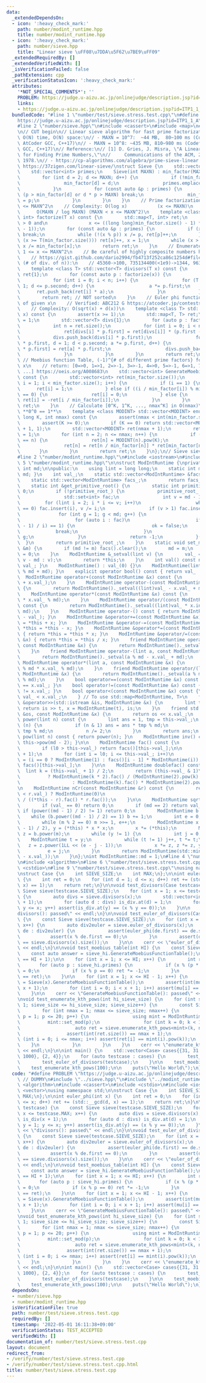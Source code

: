 ```yaml
---
data:
  _extendedDependsOn:
  - icon: ':heavy_check_mark:'
    path: number/modint_runtime.hpp
    title: number/modint_runtime.hpp
  - icon: ':heavy_check_mark:'
    path: number/sieve.hpp
    title: "Linear sieve \uFF08\u7DDA\u5F62\u7BE9\uFF09"
  _extendedRequiredBy: []
  _extendedVerifiedWith: []
  _isVerificationFailed: false
  _pathExtension: cpp
  _verificationStatusIcon: ':heavy_check_mark:'
  attributes:
    '*NOT_SPECIAL_COMMENTS*': ''
    PROBLEM: https://judge.u-aizu.ac.jp/onlinejudge/description.jsp?id=ITP1_1_A
    links:
    - https://judge.u-aizu.ac.jp/onlinejudge/description.jsp?id=ITP1_1_A
  bundledCode: "#line 1 \"number/test/sieve.stress.test.cpp\"\n#define PROBLEM \"\
    https://judge.u-aizu.ac.jp/onlinejudge/description.jsp?id=ITP1_1_A\" // DUMMY\n\
    #line 2 \"number/sieve.hpp\"\n#include <cassert>\n#include <map>\n#include <vector>\n\
    \n// CUT begin\n// Linear sieve algorithm for fast prime factorization\n// Complexity:\
    \ O(N) time, O(N) space:\n// - MAXN = 10^7:  ~44 MB,  80~100 ms (Codeforces /\
    \ AtCoder GCC, C++17)\n// - MAXN = 10^8: ~435 MB, 810~980 ms (Codeforces / AtCoder\
    \ GCC, C++17)\n// Reference:\n// [1] D. Gries, J. Misra, \"A Linear Sieve Algorithm\
    \ for Finding Prime Numbers,\"\n//     Communications of the ACM, 21(12), 999-1003,\
    \ 1978.\n// - https://cp-algorithms.com/algebra/prime-sieve-linear.html\n// -\
    \ https://37zigen.com/linear-sieve/\nstruct Sieve {\n    std::vector<int> min_factor;\n\
    \    std::vector<int> primes;\n    Sieve(int MAXN) : min_factor(MAXN + 1) {\n\
    \        for (int d = 2; d <= MAXN; d++) {\n            if (!min_factor[d]) {\n\
    \                min_factor[d] = d;\n                primes.emplace_back(d);\n\
    \            }\n            for (const auto &p : primes) {\n                if\
    \ (p > min_factor[d] or d * p > MAXN) break;\n                min_factor[d * p]\
    \ = p;\n            }\n        }\n    }\n    // Prime factorization for 1 <= x\
    \ <= MAXN^2\n    // Complexity: O(log x)           (x <= MAXN)\n    //       \
    \      O(MAXN / log MAXN) (MAXN < x <= MAXN^2)\n    template <class T> std::map<T,\
    \ int> factorize(T x) const {\n        std::map<T, int> ret;\n        assert(x\
    \ > 0 and\n               x <= ((long long)min_factor.size() - 1) * ((long long)min_factor.size()\
    \ - 1));\n        for (const auto &p : primes) {\n            if (x < T(min_factor.size()))\
    \ break;\n            while (!(x % p)) x /= p, ret[p]++;\n        }\n        if\
    \ (x >= T(min_factor.size())) ret[x]++, x = 1;\n        while (x > 1) ret[min_factor[x]]++,\
    \ x /= min_factor[x];\n        return ret;\n    }\n    // Enumerate divisors of\
    \ 1 <= x <= MAXN^2\n    // Be careful of highly composite numbers https://oeis.org/A002182/list\n\
    \    // https://gist.github.com/dario2994/fb4713f252ca86c1254d#file-list-txt (n,\
    \ (# of div. of n)):\n    // 45360->100, 735134400(<1e9)->1344, 963761198400(<1e12)->6720\n\
    \    template <class T> std::vector<T> divisors(T x) const {\n        std::vector<T>\
    \ ret{1};\n        for (const auto p : factorize(x)) {\n            int n = ret.size();\n\
    \            for (int i = 0; i < n; i++) {\n                for (T a = 1, d =\
    \ 1; d <= p.second; d++) {\n                    a *= p.first;\n              \
    \      ret.push_back(ret[i] * a);\n                }\n            }\n        }\n\
    \        return ret; // NOT sorted\n    }\n    // Euler phi functions of divisors\
    \ of given x\n    // Verified: ABC212 G https://atcoder.jp/contests/abc212/tasks/abc212_g\n\
    \    // Complexity: O(sqrt(x) + d(x))\n    template <class T> std::map<T, T> euler_of_divisors(T\
    \ x) const {\n        assert(x >= 1);\n        std::map<T, T> ret;\n        ret[1]\
    \ = 1;\n        std::vector<T> divs{1};\n        for (auto p : factorize(x)) {\n\
    \            int n = ret.size();\n            for (int i = 0; i < n; i++) {\n\
    \                ret[divs[i] * p.first] = ret[divs[i]] * (p.first - 1);\n    \
    \            divs.push_back(divs[i] * p.first);\n                for (T a = divs[i]\
    \ * p.first, d = 1; d < p.second; a *= p.first, d++) {\n                    ret[a\
    \ * p.first] = ret[a] * p.first;\n                    divs.push_back(a * p.first);\n\
    \                }\n            }\n        }\n        return ret;\n    }\n   \
    \ // Moebius function Table, (-1)^{# of different prime factors} for square-free\
    \ x\n    // return: [0=>0, 1=>1, 2=>-1, 3=>-1, 4=>0, 5=>-1, 6=>1, 7=>-1, 8=>0,\
    \ ...] https://oeis.org/A008683\n    std::vector<int> GenerateMoebiusFunctionTable()\
    \ const {\n        std::vector<int> ret(min_factor.size());\n        for (unsigned\
    \ i = 1; i < min_factor.size(); i++) {\n            if (i == 1) {\n          \
    \      ret[i] = 1;\n            } else if ((i / min_factor[i]) % min_factor[i]\
    \ == 0) {\n                ret[i] = 0;\n            } else {\n               \
    \ ret[i] = -ret[i / min_factor[i]];\n            }\n        }\n        return\
    \ ret;\n    }\n    // Calculate [0^K, 1^K, ..., nmax^K] in O(nmax)\n    // Note:\
    \ **0^0 == 1**\n    template <class MODINT> std::vector<MODINT> enumerate_kth_pows(long\
    \ long K, int nmax) const {\n        assert(nmax < int(min_factor.size()));\n\
    \        assert(K >= 0);\n        if (K == 0) return std::vector<MODINT>(nmax\
    \ + 1, 1);\n        std::vector<MODINT> ret(nmax + 1);\n        ret[0] = 0, ret[1]\
    \ = 1;\n        for (int n = 2; n <= nmax; n++) {\n            if (min_factor[n]\
    \ == n) {\n                ret[n] = MODINT(n).pow(K);\n            } else {\n\
    \                ret[n] = ret[n / min_factor[n]] * ret[min_factor[n]];\n     \
    \       }\n        }\n        return ret;\n    }\n};\n// Sieve sieve((1 << 20));\n\
    #line 2 \"number/modint_runtime.hpp\"\n#include <iostream>\n#include <set>\n#line\
    \ 5 \"number/modint_runtime.hpp\"\n\nstruct ModIntRuntime {\nprivate:\n    static\
    \ int md;\n\npublic:\n    using lint = long long;\n    static int mod() { return\
    \ md; }\n    int val_;\n    static std::vector<ModIntRuntime> &facs() {\n    \
    \    static std::vector<ModIntRuntime> facs_;\n        return facs_;\n    }\n\
    \    static int &get_primitive_root() {\n        static int primitive_root_ =\
    \ 0;\n        if (!primitive_root_) {\n            primitive_root_ = [&]() {\n\
    \                std::set<int> fac;\n                int v = md - 1;\n       \
    \         for (lint i = 2; i * i <= v; i++)\n                    while (v % i\
    \ == 0) fac.insert(i), v /= i;\n                if (v > 1) fac.insert(v);\n  \
    \              for (int g = 1; g < md; g++) {\n                    bool ok = true;\n\
    \                    for (auto i : fac)\n                        if (ModIntRuntime(g).power((md\
    \ - 1) / i) == 1) {\n                            ok = false;\n               \
    \             break;\n                        }\n                    if (ok) return\
    \ g;\n                }\n                return -1;\n            }();\n      \
    \  }\n        return primitive_root_;\n    }\n    static void set_mod(const int\
    \ &m) {\n        if (md != m) facs().clear();\n        md = m;\n        get_primitive_root()\
    \ = 0;\n    }\n    ModIntRuntime &_setval(lint v) {\n        val_ = (v >= md ?\
    \ v - md : v);\n        return *this;\n    }\n    int val() const noexcept { return\
    \ val_; }\n    ModIntRuntime() : val_(0) {}\n    ModIntRuntime(lint v) { _setval(v\
    \ % md + md); }\n    explicit operator bool() const { return val_ != 0; }\n  \
    \  ModIntRuntime operator+(const ModIntRuntime &x) const {\n        return ModIntRuntime()._setval((lint)val_\
    \ + x.val_);\n    }\n    ModIntRuntime operator-(const ModIntRuntime &x) const\
    \ {\n        return ModIntRuntime()._setval((lint)val_ - x.val_ + md);\n    }\n\
    \    ModIntRuntime operator*(const ModIntRuntime &x) const {\n        return ModIntRuntime()._setval((lint)val_\
    \ * x.val_ % md);\n    }\n    ModIntRuntime operator/(const ModIntRuntime &x)\
    \ const {\n        return ModIntRuntime()._setval((lint)val_ * x.inv().val() %\
    \ md);\n    }\n    ModIntRuntime operator-() const { return ModIntRuntime()._setval(md\
    \ - val_); }\n    ModIntRuntime &operator+=(const ModIntRuntime &x) { return *this\
    \ = *this + x; }\n    ModIntRuntime &operator-=(const ModIntRuntime &x) { return\
    \ *this = *this - x; }\n    ModIntRuntime &operator*=(const ModIntRuntime &x)\
    \ { return *this = *this * x; }\n    ModIntRuntime &operator/=(const ModIntRuntime\
    \ &x) { return *this = *this / x; }\n    friend ModIntRuntime operator+(lint a,\
    \ const ModIntRuntime &x) {\n        return ModIntRuntime()._setval(a % md + x.val_);\n\
    \    }\n    friend ModIntRuntime operator-(lint a, const ModIntRuntime &x) {\n\
    \        return ModIntRuntime()._setval(a % md - x.val_ + md);\n    }\n    friend\
    \ ModIntRuntime operator*(lint a, const ModIntRuntime &x) {\n        return ModIntRuntime()._setval(a\
    \ % md * x.val_ % md);\n    }\n    friend ModIntRuntime operator/(lint a, const\
    \ ModIntRuntime &x) {\n        return ModIntRuntime()._setval(a % md * x.inv().val()\
    \ % md);\n    }\n    bool operator==(const ModIntRuntime &x) const { return val_\
    \ == x.val_; }\n    bool operator!=(const ModIntRuntime &x) const { return val_\
    \ != x.val_; }\n    bool operator<(const ModIntRuntime &x) const {\n        return\
    \ val_ < x.val_;\n    } // To use std::map<ModIntRuntime, T>\n    friend std::istream\
    \ &operator>>(std::istream &is, ModIntRuntime &x) {\n        lint t;\n       \
    \ return is >> t, x = ModIntRuntime(t), is;\n    }\n    friend std::ostream &operator<<(std::ostream\
    \ &os, const ModIntRuntime &x) {\n        return os << x.val_;\n    }\n\n    lint\
    \ power(lint n) const {\n        lint ans = 1, tmp = this->val_;\n        while\
    \ (n) {\n            if (n & 1) ans = ans * tmp % md;\n            tmp = tmp *\
    \ tmp % md;\n            n /= 2;\n        }\n        return ans;\n    }\n    ModIntRuntime\
    \ pow(lint n) const { return power(n); }\n    ModIntRuntime inv() const { return\
    \ this->pow(md - 2); }\n\n    ModIntRuntime fac() const {\n        int l0 = facs().size();\n\
    \        if (l0 > this->val_) return facs()[this->val_];\n\n        facs().resize(this->val_\
    \ + 1);\n        for (int i = l0; i <= this->val_; i++)\n            facs()[i]\
    \ = (i == 0 ? ModIntRuntime(1) : facs()[i - 1] * ModIntRuntime(i));\n        return\
    \ facs()[this->val_];\n    }\n\n    ModIntRuntime doublefac() const {\n      \
    \  lint k = (this->val_ + 1) / 2;\n        return (this->val_ & 1)\n         \
    \          ? ModIntRuntime(k * 2).fac() / (ModIntRuntime(2).pow(k) * ModIntRuntime(k).fac())\n\
    \                   : ModIntRuntime(k).fac() * ModIntRuntime(2).pow(k);\n    }\n\
    \n    ModIntRuntime nCr(const ModIntRuntime &r) const {\n        return (this->val_\
    \ < r.val_) ? ModIntRuntime(0)\n                                     : this->fac()\
    \ / ((*this - r).fac() * r.fac());\n    }\n\n    ModIntRuntime sqrt() const {\n\
    \        if (val_ == 0) return 0;\n        if (md == 2) return val_;\n       \
    \ if (power((md - 1) / 2) != 1) return 0;\n        ModIntRuntime b = 1;\n    \
    \    while (b.power((md - 1) / 2) == 1) b += 1;\n        int e = 0, m = md - 1;\n\
    \        while (m % 2 == 0) m >>= 1, e++;\n        ModIntRuntime x = power((m\
    \ - 1) / 2), y = (*this) * x * x;\n        x *= (*this);\n        ModIntRuntime\
    \ z = b.power(m);\n        while (y != 1) {\n            int j = 0;\n        \
    \    ModIntRuntime t = y;\n            while (t != 1) j++, t *= t;\n         \
    \   z = z.power(1LL << (e - j - 1));\n            x *= z, z *= z, y *= z;\n  \
    \          e = j;\n        }\n        return ModIntRuntime(std::min(x.val_, md\
    \ - x.val_));\n    }\n};\nint ModIntRuntime::md = 1;\n#line 4 \"number/test/sieve.stress.test.cpp\"\
    \n#include <algorithm>\n#line 6 \"number/test/sieve.stress.test.cpp\"\n#include\
    \ <cstdio>\n#line 9 \"number/test/sieve.stress.test.cpp\"\nusing namespace std;\n\
    \nstruct Case {\n    int SIEVE_SIZE;\n    int MAX;\n};\n\nint euler_phi(int x)\
    \ {\n    int ret = 0;\n    for (int d = 1; d <= x; d++) ret += (std::__gcd(d,\
    \ x) == 1);\n    return ret;\n}\n\nvoid test_divisors(Case testcase) {\n    const\
    \ Sieve sieve(testcase.SIEVE_SIZE);\n    for (int x = 1; x <= testcase.MAX; x++)\
    \ {\n        auto divs = sieve.divisors(x);\n        std::vector<int> is_div(x\
    \ + 1);\n        for (auto d : divs) is_div.at(d) = 1;\n        for (int y = 1;\
    \ y <= x; y++) assert(is_div.at(y) == (x % y == 0));\n    }\n\n    cerr << \"\
    divisors(): passed\" << endl;\n}\n\nvoid test_euler_of_divisors(Case testcase)\
    \ {\n    const Sieve sieve(testcase.SIEVE_SIZE);\n    for (int x = 1; x <= testcase.MAX;\
    \ x++) {\n        auto div2euler = sieve.euler_of_divisors(x);\n        for (auto\
    \ de : div2euler) {\n            assert(euler_phi(de.first) == de.second);\n \
    \           assert(x % de.first == 0);\n        }\n        assert(div2euler.size()\
    \ == sieve.divisors(x).size());\n    }\n\n    cerr << \"euler_of_divisors(): passed\"\
    \ << endl;\n}\n\nvoid test_moebius_table(int HI) {\n    const Sieve sieve_hi(HI);\n\
    \    const auto answer = sieve_hi.GenerateMoebiusFunctionTable();\n    assert(int(answer.size())\
    \ == HI + 1);\n\n    for (int x = 1; x <= HI; x++) {\n        int ret = 1;\n \
    \       for (auto p : sieve_hi.primes) {\n            if (x % (p * p) == 0) ret\
    \ = 0;\n            if (x % p == 0) ret *= -1;\n        }\n        assert(answer[x]\
    \ == ret);\n    }\n\n    for (int x = 1; x <= HI - 1; x++) {\n        auto mu\
    \ = Sieve(x).GenerateMoebiusFunctionTable();\n        assert(int(mu.size()) ==\
    \ x + 1);\n        for (int i = 0; i < x + 1; i++) assert(mu[i] == answer[i]);\n\
    \    }\n\n    cerr << \"GenerateMoebiusFunctionTable(): passed\" << endl;\n}\n\
    \nvoid test_enumerate_kth_pows(int hi_sieve_size) {\n    for (int sieve_size =\
    \ 1; sieve_size <= hi_sieve_size; sieve_size++) {\n        const Sieve sieve(sieve_size);\n\
    \        for (int nmax = 1; nmax <= sieve_size; nmax++) {\n            for (int\
    \ p = 1; p <= 20; p++) {\n                using mint = ModIntRuntime;\n      \
    \          mint::set_mod(p);\n                for (int k = 0; k < 10; k++) {\n\
    \                    auto ret = sieve.enumerate_kth_pows<mint>(k, nmax);\n   \
    \                 assert(int(ret.size()) == nmax + 1);\n                    for\
    \ (int i = 0; i <= nmax; i++) assert(ret[i] == mint(i).pow(k));\n            \
    \    }\n            }\n        }\n    }\n    cerr << \"enumerate_kth_pows(): passed\"\
    \ << endl;\n}\n\nint main() {\n    std::vector<Case> cases{{31, 31 * 31}, {100,\
    \ 1000}, {2, 4}};\n    for (auto testcase : cases) {\n        test_divisors(testcase);\n\
    \        test_euler_of_divisors(testcase);\n    }\n\n    test_moebius_table(1000);\n\
    \    test_enumerate_kth_pows(100);\n\n    puts(\"Hello World\");\n}\n"
  code: "#define PROBLEM \"https://judge.u-aizu.ac.jp/onlinejudge/description.jsp?id=ITP1_1_A\"\
    \ // DUMMY\n#include \"../sieve.hpp\"\n#include \"../modint_runtime.hpp\"\n#include\
    \ <algorithm>\n#include <cassert>\n#include <cstdio>\n#include <iostream>\n#include\
    \ <vector>\nusing namespace std;\n\nstruct Case {\n    int SIEVE_SIZE;\n    int\
    \ MAX;\n};\n\nint euler_phi(int x) {\n    int ret = 0;\n    for (int d = 1; d\
    \ <= x; d++) ret += (std::__gcd(d, x) == 1);\n    return ret;\n}\n\nvoid test_divisors(Case\
    \ testcase) {\n    const Sieve sieve(testcase.SIEVE_SIZE);\n    for (int x = 1;\
    \ x <= testcase.MAX; x++) {\n        auto divs = sieve.divisors(x);\n        std::vector<int>\
    \ is_div(x + 1);\n        for (auto d : divs) is_div.at(d) = 1;\n        for (int\
    \ y = 1; y <= x; y++) assert(is_div.at(y) == (x % y == 0));\n    }\n\n    cerr\
    \ << \"divisors(): passed\" << endl;\n}\n\nvoid test_euler_of_divisors(Case testcase)\
    \ {\n    const Sieve sieve(testcase.SIEVE_SIZE);\n    for (int x = 1; x <= testcase.MAX;\
    \ x++) {\n        auto div2euler = sieve.euler_of_divisors(x);\n        for (auto\
    \ de : div2euler) {\n            assert(euler_phi(de.first) == de.second);\n \
    \           assert(x % de.first == 0);\n        }\n        assert(div2euler.size()\
    \ == sieve.divisors(x).size());\n    }\n\n    cerr << \"euler_of_divisors(): passed\"\
    \ << endl;\n}\n\nvoid test_moebius_table(int HI) {\n    const Sieve sieve_hi(HI);\n\
    \    const auto answer = sieve_hi.GenerateMoebiusFunctionTable();\n    assert(int(answer.size())\
    \ == HI + 1);\n\n    for (int x = 1; x <= HI; x++) {\n        int ret = 1;\n \
    \       for (auto p : sieve_hi.primes) {\n            if (x % (p * p) == 0) ret\
    \ = 0;\n            if (x % p == 0) ret *= -1;\n        }\n        assert(answer[x]\
    \ == ret);\n    }\n\n    for (int x = 1; x <= HI - 1; x++) {\n        auto mu\
    \ = Sieve(x).GenerateMoebiusFunctionTable();\n        assert(int(mu.size()) ==\
    \ x + 1);\n        for (int i = 0; i < x + 1; i++) assert(mu[i] == answer[i]);\n\
    \    }\n\n    cerr << \"GenerateMoebiusFunctionTable(): passed\" << endl;\n}\n\
    \nvoid test_enumerate_kth_pows(int hi_sieve_size) {\n    for (int sieve_size =\
    \ 1; sieve_size <= hi_sieve_size; sieve_size++) {\n        const Sieve sieve(sieve_size);\n\
    \        for (int nmax = 1; nmax <= sieve_size; nmax++) {\n            for (int\
    \ p = 1; p <= 20; p++) {\n                using mint = ModIntRuntime;\n      \
    \          mint::set_mod(p);\n                for (int k = 0; k < 10; k++) {\n\
    \                    auto ret = sieve.enumerate_kth_pows<mint>(k, nmax);\n   \
    \                 assert(int(ret.size()) == nmax + 1);\n                    for\
    \ (int i = 0; i <= nmax; i++) assert(ret[i] == mint(i).pow(k));\n            \
    \    }\n            }\n        }\n    }\n    cerr << \"enumerate_kth_pows(): passed\"\
    \ << endl;\n}\n\nint main() {\n    std::vector<Case> cases{{31, 31 * 31}, {100,\
    \ 1000}, {2, 4}};\n    for (auto testcase : cases) {\n        test_divisors(testcase);\n\
    \        test_euler_of_divisors(testcase);\n    }\n\n    test_moebius_table(1000);\n\
    \    test_enumerate_kth_pows(100);\n\n    puts(\"Hello World\");\n}\n"
  dependsOn:
  - number/sieve.hpp
  - number/modint_runtime.hpp
  isVerificationFile: true
  path: number/test/sieve.stress.test.cpp
  requiredBy: []
  timestamp: '2022-05-01 16:11:38+09:00'
  verificationStatus: TEST_ACCEPTED
  verifiedWith: []
documentation_of: number/test/sieve.stress.test.cpp
layout: document
redirect_from:
- /verify/number/test/sieve.stress.test.cpp
- /verify/number/test/sieve.stress.test.cpp.html
title: number/test/sieve.stress.test.cpp
---
```

